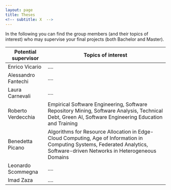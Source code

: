 ```yaml
---
layout: page
title: Theses
<!-- subtitle: X  -->
---
```


In the following you can find the group members (and their topics of interest) who may supervise your final projects (both Bachelor and Master).

| Potential supervisor | Topics of interest |
| --- | --- |
| Enrico Vicario | .... |
| Alessandro Fantechi | .... |
| Laura Carnevali | .... |
| Roberto Verdecchia | Empirical Software Engineering, Software Repository Mining, Software Analysis, Technical Debt, Green AI, Software Engineering Education and Training |
| Benedetta Picano | Algorithms for Resource Allocation in Edge-Cloud Computing, Age of Information in Computing Systems, Federated Analytics, Software-driven Networks in Heterogeneous Domains |
| Leonardo Scommegna | .... |
| Imad Zaza | .... |

